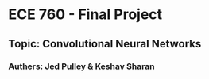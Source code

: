 # ECE 760 - Final Project
## Topic: Convolutional Neural Networks
### Authers: Jed Pulley & Keshav Sharan
